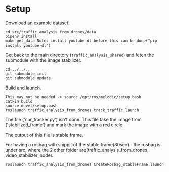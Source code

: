 
# Setup
Download an example dataset.
```
cd src/traffic_analysis_from_drones/data
pipenv install
make get_data Note: install youtube-dl before this can be done("pip install youtube-dl")
```

Get back to the main directory (`traffic_analysis_shared`)
and fetch the submodule with the image stabilizer.
```
cd ../../..
git submodule init
git submodule update
```

Build and launch.
```
This may not be needed -> source /opt/ros/melodic/setup.bash  
catkin build
source devel/setup.bash
roslaunch traffic_analysis_from_drones track_traffic.launch
```
The file ('car_tracker.py') isn't done. This file take the image from ('stabilized_frame') and mark the image with a red circle.

The output of this file is stable frame.

For having a rosbag with snippit of the stable frame(30sec) - the rosbag is under src, where the 2 other folder are(traffic_analysis_from_drones, video_stabilizer_node).
```
roslaunch traffic_analysis_from_drones CreateRosbag_stableFrame.launch
```
